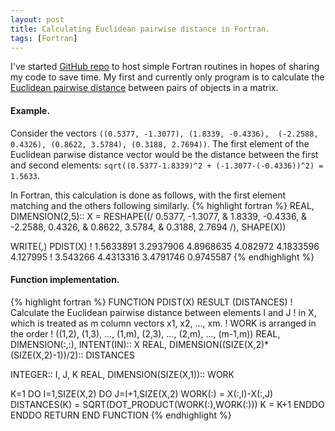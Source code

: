 ```yaml
---
layout: post
title: Calculating Euclidean pairwise distance in Fortran.
tags: [Fortran]
---
```


I've started [GitHub repo](https://github.com/bamos/fortran-simple-routines)
to host simple Fortran routines in hopes of sharing my code to save time.
My first and currently only program is to calculate the
[Euclidean pairwise distance](http://www.mathworks.com/help/stats/pdist.html)
between pairs of objects in a matrix.

#### Example.
Consider the vectors `((0.5377, -1.3077), (1.8339, -0.4336), 
(-2.2588, 0.4326), (0.8622, 3.5784), (0.3188, 2.7694))`.
The first element of the Euclidean parwise distance vector
would be the distance between the first and second elements:
`sqrt((0.5377-1.8339)^2 + (-1.3077-(-0.4336))^2) = 1.5633`.

In Fortran, this calculation is done as follows,
with the first element matching and the others following similarly.
{% highlight fortran %}
REAL, DIMENSION(2,5):: X = RESHAPE((/  0.5377, -1.3077, &
                                       1.8339, -0.4336, &
                                      -2.2588,  0.4326, &
                                       0.8622,  3.5784, &
                                       0.3188,  2.7694 /), SHAPE(X))

WRITE(*,*) PDIST(X)
! 1.5633891 3.2937906 4.8968635 4.082972 4.1833596 4.127995
!     3.543266 4.4313316 3.4791746 0.9745587
{% endhighlight %}

#### Function implementation.
{% highlight fortran %}
FUNCTION PDIST(X) RESULT (DISTANCES)
  ! Calculate the Euclidean pairwise distance between elements I and J
  ! in X, which is treated as m column vectors x1, x2, ..., xm.
  ! WORK is arranged in the order
  !   ((1,2), (1,3), ..., (1,m), (2,3), ..., (2,m), ..., (m-1,m))
  REAL, DIMENSION(:,:), INTENT(IN):: X
  REAL, DIMENSION((SIZE(X,2)*(SIZE(X,2)-1))/2):: DISTANCES

  INTEGER:: I, J, K
  REAL, DIMENSION(SIZE(X,1)):: WORK

  K=1
  DO I=1,SIZE(X,2)
    DO J=I+1,SIZE(X,2)
      WORK(:) = X(:,I)-X(:,J)
      DISTANCES(K) = SQRT(DOT_PRODUCT(WORK(:),WORK(:)))
      K = K+1
    ENDDO
  ENDDO
  RETURN
END FUNCTION
{% endhighlight %}

